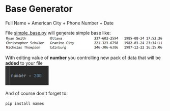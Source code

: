 # Base Generator
Full Name + American City + Phone Number + Date 

File [simple_base.py](simple_base.py) will generate simple base like:
<br><img src="docs/screenshot.jpg"/>

With editing value of **number** you controlling new pack of data that will be **added** to your file
<br><img src="docs/number.jpg"/>

And of course don't forget to:

`pip install names`
